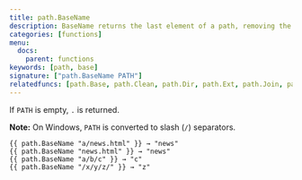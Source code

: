 ```yaml
---
title: path.BaseName
description: BaseName returns the last element of a path, removing the extension if present.
categories: [functions]
menu:
  docs:
    parent: functions
keywords: [path, base]
signature: ["path.BaseName PATH"]
relatedfuncs: [path.Base, path.Clean, path.Dir, path.Ext, path.Join, path.Split]
---
```


If `PATH` is empty, `.` is returned.

**Note:** On Windows, `PATH` is converted to slash (`/`) separators.

```go-html-template
{{ path.BaseName "a/news.html" }} → "news"
{{ path.BaseName "news.html" }} → "news"
{{ path.BaseName "a/b/c" }} → "c"
{{ path.BaseName "/x/y/z/" }} → "z"
```
